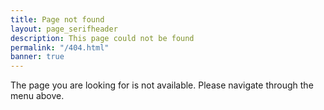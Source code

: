 ```yaml
---
title: Page not found
layout: page_serifheader
description: This page could not be found
permalink: "/404.html"
banner: true
---
```


The page you are looking for is not available. Please navigate through the menu above.

